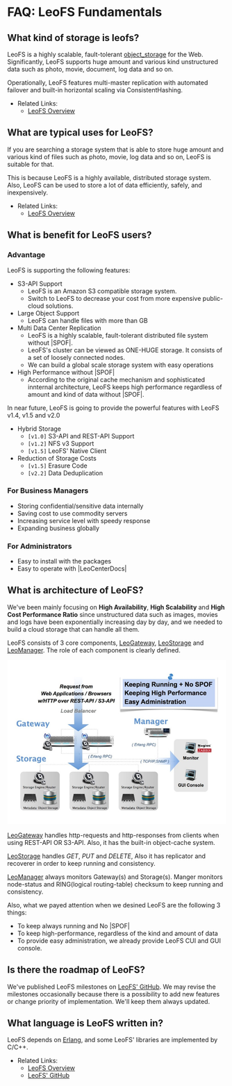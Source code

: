# FAQ: LeoFS Fundamentals

<!-- toc -->

## What kind of storage is leofs?

LeoFS is a highly scalable, fault-tolerant <a href="" target="_blank">object_storage</a> for the Web. Significantly, LeoFS supports huge amount and various kind unstructured data such as photo, movie, document, log data and so on.

Operationally, LeoFS features multi-master replication with automated failover and built-in horizontal scaling via ConsistentHashing.

* Related Links:
    * [LeoFS Overview](../introduction/README.md)


## What are typical uses for LeoFS?

If you are searching a storage system that is able to store huge amount and various kind of files such as photo, movie, log data and so on, LeoFS is suitable for that.

This is because LeoFS is a highly available, distributed storage system. Also, LeoFS can be used to store a lot of data efficiently, safely, and inexpensively.

* Related Links:
    * [LeoFS Overview](../introduction/README.md)


## What is benefit for LeoFS users?
### Advantage

LeoFS is supporting the following features:

* S3-API Support
    * LeoFS is an Amazon S3 compatible storage system.
    * Switch to LeoFS to decrease your cost from more expensive public-cloud solutions.
* Large Object Support
    * LeoFS can handle files with more than GB
* Multi Data Center Replication
    * LeoFS is a highly scalable, fault-tolerant distributed file system without |SPOF|.
    * LeoFS's cluster can be viewed as ONE-HUGE storage. It consists of a set of loosely connected nodes.
    * We can build a global scale storage system with easy operations
* High Performance without |SPOF|
    * According to the original cache mechanism and sophisticated innternal architecture, LeoFS keeps high performance regardless of amount and kind of data without |SPOF|.

In near future, LeoFS is going to provide the powerful features with LeoFS v1.4, v1.5 and v2.0

* Hybrid Storage
	* `[v1.0]` S3-API and REST-API Support
	* `[v1.2]` NFS v3 Support
	* `[v1.5]` LeoFS' Native Client
* Reduction of Storage Costs
	* `[v1.5]` Erasure Code
	* `[v2.2]` Data Deduplication

### For Business Managers

* Storing confidential/sensitive data internally
* Saving cost to use commodity servers
* Increasing service level with speedy response
* Expanding business globally


### For Administrators

* Easy to install with the packages
* Easy to operate with |LeoCenterDocs|


## What is architecture of LeoFS?

We've been mainly focusing on **High Availability**, **High Scalability** and **High Cost Performance Ratio** since unstructured data such as images, movies and logs have been exponentially increasing day by day, and we needed to build a cloud storage that can handle all them.

LeoFS consists of 3 core components, [LeoGateway](../architecture/leo_gateway.md), [LeoStorage](../architecture/leo_storage.md) and [LeoManager](../architecture/leo_manager.md). The role of each component is clearly defined.

![](../assets/leofs-architecture.001.jpg)

[LeoGateway](../architecture/leo_gateway.md) handles http-requests and http-responses from clients when using REST-API OR S3-API. Also, it has the built-in object-cache system.

[LeoStorage](../architecture/leo_storage.md) handles *GET*, *PUT* and *DELETE*, Also it has replicator and recoverer in order to keep running and consistency.

[LeoManager](../architecture/leo_manager.md) always monitors Gateway(s) and Storage(s). Manger monitors node-status and RING(logical routing-table) checksum to keep running and consistency.


Also, what we payed attention when we desined LeoFS are the following 3 things:

* To keep always running and No |SPOF|
* To keep high-performance, regardless of the kind and amount of data
* To provide easy administration, we already provide LeoFS CUI and GUI console.


## Is there the roadmap of LeoFS?

We've published LeoFS milestones on [LeoFS' GitHub](https://github.com/leo-project/leofs#milestones). We may revise the milestones occasionally because there is a possibility to add new features or change priority of implementation. We'll keep them always updated.


## What language is LeoFS written in?

LeoFS depends on <a href="https://www.erlang.org/" target="_blank">Erlang</a>,  and some LeoFS' libraries are implemented by C/C++.

* Related Links:
	* [LeoFS Overview](../introduction/README.md)
	* [LeoFS' GitHub](https://github.com/leo-project/leofs#milestones)

